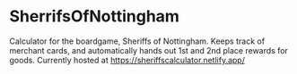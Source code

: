 # SherrifsOfNottingham

Calculator for the boardgame, Sheriffs of Nottingham. Keeps track of merchant cards, and automatically hands out 1st and 2nd place rewards for goods.
Currently hosted at https://sheriffscalculator.netlify.app/
